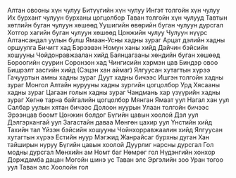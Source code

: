 Алтан овооны хүн чулуу
Битүүгийн хүн чулуу
Ингэт толгойн хүн чулуу
Их бурхант чулуун бурханы цогцолбор
Таван толгойн хүн чулууд
Тавтын хөтлийн буган чулуун хөшөөд
Уушигийн өвөрийн буган чулуун дурсгал
Хотгор хагийн буган чулуун хөшөөд
Цонжийн чулуу
Чулуун нүүрс
Алтансандал уулын булш
Ямаан-Усны хадны зураг
Арцат дэлийн хадны оршуулга
Бичигт хад
Бэрээвэн Номун ханы хийд
Дайчин бэйсийн хошууны Чойдонравжаалан хийд
Баянцагааны хөндийн буган хөшөөд
Бороогийн суурин
Соронзон хад
Чингисийн хэрмэн цав
Биндэр овоо
Бишрэлт засгийн хийд (Сэцэн хан аймаг)
Ялгуусан хутагтын хүрээ
Гачууртын амны хадны зураг
Дуут хадны бичээс
Ишгэн толгойн хадны зураг
Монгол Алтайн нурууны хадны зургийн цогцолбор
Урд Хясааны хадны зураг
Цагаан голын хадны зураг
Чандмань хар үзүүрийн хадны зураг
Хөгнө тарна байгалийн цогцолбор
Мянган Ямаат уул
Нагал хан уул
Салбар уулын хятан бичээс
Долоон нуурын Улаан толгойн бичээс
Эрээнцав боомт
Цонжин болдог
Бүгийн цавын хоолой
Дэл уул
Дэлгэрхангай уул
Загастайн даваа
Мөнгөн цахир уул
Үнстийн хийд
Тахийн тал
Үйзэн бэйсийн хошууны Чойнхорравжаалин хийд
Ялгуусан хутагтын хүрээ
Естийн нуур
Мэгжид Жанрайсаг бурхны дуган
Хан тайширын нуруу
Бүгийн цавын хоолой
Дуурлиг нарсны дурсгал
Гол модны дурсгал
Мөнхийн ам
Номт баг
Нөмрөг гол
Нүдэнгийн хонхор
Дорждамба дацан
Могойн шинэ ус
Таван элс
Эргэлийн зоо
Уран тогоо уул
Таван элс
Хоолойн гол
